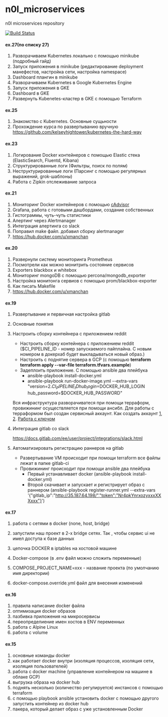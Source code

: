 # n0l_microservices
n0l microservices repository

[![Build Status](https://travis-ci.com/Otus-DevOps-2020-02/n0l_microservices.svg?branch=master)](https://travis-ci.com/Otus-DevOps-2020-02/n0l_microservices)

#### ex.27(по списку 27)

1. Разворачиваем Kubernetes локально с помощью minikube (подробный гайд)
2. Запуск приложения в minikube (редактирование deployment манефестов, настройка сети, настройка namespace)
3. Dashboard плангин в minikube
4. Разворачиваем Kubernetes в Google Kubernetes Engine
5. Запуск приложения в GKE
6. Dashboard в GKE
7. Развернуть Kubenetes-кластер в GKE с помощью Terraform

#### ex.25

1. Знакомство с Kubernetes. Основные сущьности
2. Прохождение курса по развертыванию вручную  https://github.com/kelseyhightower/kubernetes-the-hard-way

#### ex.23

1. Логирование Docker контейнеров c помощью Elastic стека (ElasticSearch, Fluentd, Kibana)
2. Структурированные логи (Фильтры, поиск по полям)
3. Неструктурированные логи (Парсинг с помощью регулярных выражений, grok-шаблоны)
4. Работа с Zipkin отслеживание запроса

#### ex.21

1. Мониторинг Docker контейнеров с помощью [cAdvisor](https://github.com/google/cadvisor)
2. Grafana, работа с готовыми дашбордами, создание собственных
3. Гистограммы, чуть-чуть статистики
4. Алертинг через Alertmanager
5. Интеграция алертинга со slack
6. Поправил make файл. добавил сборку alertmanager
7. https://hub.docker.com/u/xmanchan

#### ex.20

1. Развернули систему мониторинга Prometheus
2. Посмотрели как можно монитрить состояние сервисов
3. Exporters blackbox и whitebox
4. Мониторинг mongoDB с помощью percona/mongodb_exporter
5. Настройка монитонга сервиов с помощью prom/blackbox-exporter
6. Как писать Makefile
7. https://hub.docker.com/u/xmanchan

#### ex.19

1. Развертывание и первичная настройка gitlab

2. Основные понятия

3. Настроить сборку контейнера с приложением reddit

   - Настроить сборку контейнера с приложением reddit ($CI_PIPELINE_ID - номер запускаемого пайплайна. С новым номером в докерхаб будет выкладываться новый образ.)
   - Настроить с поднятие сервера в GCP (с помощью **terraform terraform apply --var-file terraform.tfvars.example**)
   - Задеплоить приложение. C помощью ansible два плейбука
     - ansible-playbook install-docker.yml
     - ansible-playbook run-docker-image.yml --extra-vars "version=2.$CI_PIPELINE_ID hub_login=$DOCKER_HUB_LOGIN hub_password=$DOCKER_HUB_PASSWORD"

   Вся инфраструктура разворачиватеся при помощи терраформ, провижининг осуществляется при помощи ансибл. Для работы с терраформом был создан сервисный аккаунт. Как создать аккаунт [1](https://cloud.google.com/compute/docs/access/service-accounts), [2](https://www.magellanic-clouds.com/blocks/en/guide/create-gcp-service-account-key/). [Работа с ключом](https://cloud.google.com/iam/docs/creating-managing-service-account-keys)

4. Интеграция gitlab со slack 

   https://docs.gitlab.com/ee/user/project/integrations/slack.html

5. Автоматизировать регистрацию раннеров на gitlab

   - Развертывание VM происходит при помощи terraform все файлы лежат в папке gitlab-ci
   - Провижининг происходит при помощи ansible два плейбука
     - Первый устанавливает docker (ansible-playbook install-docker.yml)
     - Второй скачивает и запускает и регистрирует образ с раннером  (ansible-playbook register-runner.yml --extra-vars '{"gitlab_ip":"http://35.187.64.198/","token":"Nr4pkYnrxozyxxxXXXxxx"}')

#### ex.17

1. работа с сетями в docker (none, host, bridge)

2. запустили наш проект в 2-х bridge сетях. Так , чтобы сервис ui не имел доступа к базе данных

3. цепочка DOCKER в iptables на хостовой машине

4. Docker-compose (в .env файл можно сложить переменные)

5. COMPOSE_PROJECT_NAME=xxx - название проекта (по умолчанию имя директории)

6. docker-compose.override.yml файл для внесения изменений

   

#### ex.16

1. правила написание docker файла
2. оптимизация docker образов
3. пазбивка приложения на микросервисы
4. переопределиение имен хостов в ENV переменных
5. работа с Alpine Linux
6. работа с volume

#### ex.15

1. основные команды docker
2. как работает docker внутри (изоляция процессов, изоляция сети, изоляция пользователей)
3. работа с docker machine (управление контейнером на машине в облаке GCP)
4. выгрузка образа на docker hub
5. поднять несколько (количество регулируется) инстансов с помощью terraform
6. c помощью playbook ansible установить docker c  помощью другого запустить контейнер из docker hub
7. пакера, который делает образ с уже установленным Docker



